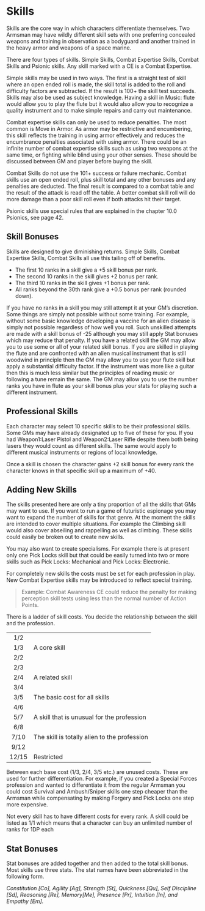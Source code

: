 # Skills

Skills are the core way in which characters differentiate themselves. Two Armsman may have wildly different skill 
sets with one preferring concealed weapons and training in observation as a bodyguard and another trained in the 
heavy armor and weapons of a space marine.

There are four types of skills. Simple Skills, Combat Expertise Skills, Combat Skills and Psionic skills. 
Any skill marked with a CE is a Combat Expertise.

Simple skills may be used in two ways. The first is a straight test of skill where an open ended roll is made, the 
skill total is added to the roll and difficulty factors are subtracted. If the result is 100+ the skill test succeeds. 
Skills may also be used as subject knowledge. Having a skill in Music: flute would allow you to play the flute but it 
would also allow you to recognize a quality instrument and to make simple repairs and carry out maintenance. 

Combat expertise skills can only be used to reduce penalties. The most common is Move in Armor. As armor may be 
restrictive and encumbering, this skill reflects the training in using armor effectively and reduces the encumbrance 
penalties associated with using armor. There could be an infinite number of combat expertise skills such as using two 
weapons at the same time, or fighting while blind using your other senses. These should be discussed between GM and 
player before buying the skill.

Combat Skills do not use the 101+ success or failure mechanic. Combat skills use an open ended roll, plus skill total 
and any other bonuses and any penalties are deducted. The final result is compared to a combat table and the result 
of the attack is read off the table. A better combat skill roll will do more damage than a poor skill roll even if 
both attacks hit their target.

Psionic skills use special rules that are explained in the chapter 10.0 Psionics, see page 42.

## Skill Bonuses

Skills are designed to give diminishing returns. Simple Skills, Combat Expertise Skills, Combat Skills all use this 
tailing off of benefits.

* The first 10 ranks in a skill give a +5 skill bonus per rank.
* The second 10 ranks in the skill gives +2 bonus per rank.
* The third 10 ranks in the skill gives +1 bonus per rank.
* All ranks beyond the 30th rank give a +0.5 bonus per rank (rounded down).

If you have no ranks in a skill you may still attempt it at your GM’s discretion. Some things are simply not possible 
without some training. For example, without some basic knowledge developing a vaccine for an alien disease is simply 
not possible regardless of how well you roll. Such unskilled attempts are made with a skill bonus of -25 although you 
may still apply Stat bonuses which may reduce that penalty.	If you have a related skill the GM may allow you to use 
some or all of your related skill bonus. If you are skilled in playing the flute and are confronted with an alien 
musical instrument that is still woodwind in principle then the GM may allow you to use your flute skill but apply 
a substantial difficulty factor. If the instrument was more like a guitar then this is much less similar but the 
principles of reading music or following a tune remain the same. The GM may allow you to use the number ranks you 
have in flute as your skill bonus plus your stats for playing such a different instrument.

## Professional Skills

Each character may select 10 specific skills to be their professional skills. Some GMs may have already designated up 
to five of these for you. If you had Weapon1:Laser Pistol and Weapon2:Laser Rifle despite them both being lasers they 
would count as different skills. The same would apply to different musical instruments or regions of local knowledge.

Once a skill is chosen the character gains +2 skill bonus for every rank the character knows in that specific skill 
up a maximum of +40.

## Adding New Skills

The skills presented here are only a tiny proportion of all the skills that GMs may want to use. If you want to run a 
game of futuristic espionage you may want to expand the number of skills for that genre. At the moment the skills are 
intended to cover multiple situations. For example the Climbing skill would also cover abseiling and rappelling as 
well as climbing. These skills could easily be broken out to create new skills.

You may also want to create specialisms. For example there is at present only one Pick Locks skill but that could be 
easily turned into two or more skills such as Pick Locks: Mechanical and Pick Locks: Electronic.

For completely new skills the costs must be set for each profession in play. New Combat Expertise skills may be 
introduced to reflect special training.

> Example: Combat Awareness CE could reduce the penalty for making perception skill tests using less than the normal number of Action Points.

There is a ladder of skill costs. You decide the relationship between the skill and the profession.

|||
|:---:|:-------------------------------|
| 1/2| |
| 1/3|  A core skill|
| 2/2| |
| 2/3| |
| 2/4|   A related skill|
| 3/4| |
| 3/5|   The basic cost for all skills|
| 4/6| |
| 5/7|   A skill that is unusual for the profession|
| 6/8| |
| 7/10|  The skill is totally alien to the profession|
| 9/12| |
| 12/15| Restricted|

Between each base cost (1/3, 2/4, 3/5 etc.) are unused costs. These are used for further differentiation. For example, 
if you created a Special Forces profession and wanted to differentiate it from the regular Armsman you could cost 
Survival and Ambush/Sniper skills one step cheaper than the Armsman while compensating by making Forgery and Pick Locks 
one step more expensive.

Not every skill has to have different costs for every rank. A skill could be listed as 1/1 which means that a character 
can buy an unlimited number of ranks for 1DP each

## Stat Bonuses

Stat bonuses are added together and then added to the total skill bonus. Most skills use three stats. The stat names 
have been abbreviated in the following form.

*Constitution [Co], 
Agility [Ag], 
Strength [St], 
Quickness [Qu],
Self Discipline [Sd], 
Reasoning [Re], 
Memory[Me], 
Presence [Pr], 
Intuition [In], 
and Empathy [Em].*

